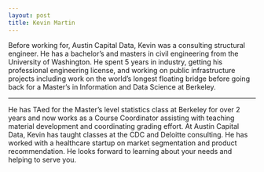 ```yaml
---
layout: post
title: Kevin Martin
---
```


Before working for, Austin Capital Data, Kevin was a consulting structural engineer. He has a bachelor’s and masters in civil engineering from the University of Washington. He spent 5 years in industry, getting his professional engineering license, and working on public infrastructure projects including work on the world’s longest floating bridge before going back for a Master’s in Information and Data Science at Berkeley.  

-----

He has TAed for the Master’s level statistics class at Berkeley for over 2 years and now works as a Course Coordinator assisting with teaching material development and coordinating grading effort. At Austin Capital Data, Kevin has taught classes at the CDC and Deloitte consulting. He has worked with a healthcare startup on market segmentation and product recommendation. He looks forward to learning about your needs and helping to serve you. 
